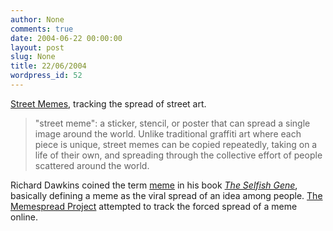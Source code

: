 ```yaml
---
author: None
comments: true
date: 2004-06-22 00:00:00
layout: post
slug: None
title: 22/06/2004
wordpress_id: 52
---
```


[Street Memes](http://www.streetmemes.com/), tracking the spread of street art.




> "street meme": a sticker, stencil, or poster that can spread a single image around the world. Unlike traditional graffiti art where each piece is unique, street memes can be copied repeatedly, taking on a life of their own, and spreading through the collective effort of people scattered around the world.




Richard Dawkins coined the term [meme](http://en.wikipedia.org/wiki/Meme) in his book [_The Selfish Gene_](http://www.rubinghscience.org/memetics/dawkinsmemes.html), basically defining a meme as the viral spread of an idea among people. [The Memespread Project](http://www.wired.com/news/infostructure/0,1377,63344,00.html) attempted to track the forced spread of a meme online.

